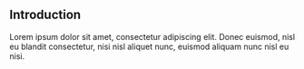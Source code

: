 ## Introduction

Lorem ipsum dolor sit amet, consectetur adipiscing elit. Donec euismod, nisl eu blandit consectetur, nisi nisl aliquet
nunc, euismod aliquam nunc nisl eu nisi.
